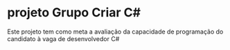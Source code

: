 # projeto Grupo Criar C#
Este projeto tem como meta a avaliação da capacidade de programação do candidato à vaga de desenvolvedor C#

